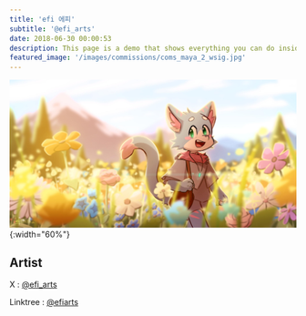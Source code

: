 ```yaml
---
title: 'efi 에피'
subtitle: '@efi_arts'
date: 2018-06-30 00:00:53
description: This page is a demo that shows everything you can do inside portfolio and blog posts.
featured_image: '/images/commissions/coms_maya_2_wsig.jpg'
---
```


![](/images/commissions/coms_maya_2_wsig.jpg){:width="60%"}

## Artist

X : [@efi_arts](https://twitter.com/efi_arts)

Linktree : [@efiarts](https://linktr.ee/efiarts)